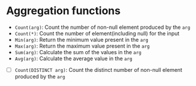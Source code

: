 # Aggregation functions
- `Count(arg)`: Count the number of non-null element produced by the `arg`
- `Count(*)`: Count the number of element(including null) for the input
- `Min(arg)`: Return the minimum value present in the `arg`
- `Max(arg)`: Return the maximum value present in the `arg`
- `Sum(arg)`: Calculate the sum of the values in the `arg`
- `Avg(arg)`: Calculate the average value in the `arg`
- [ ] `Count(DISTINCT arg)`: Count the distinct number of non-null element produced by the `arg`